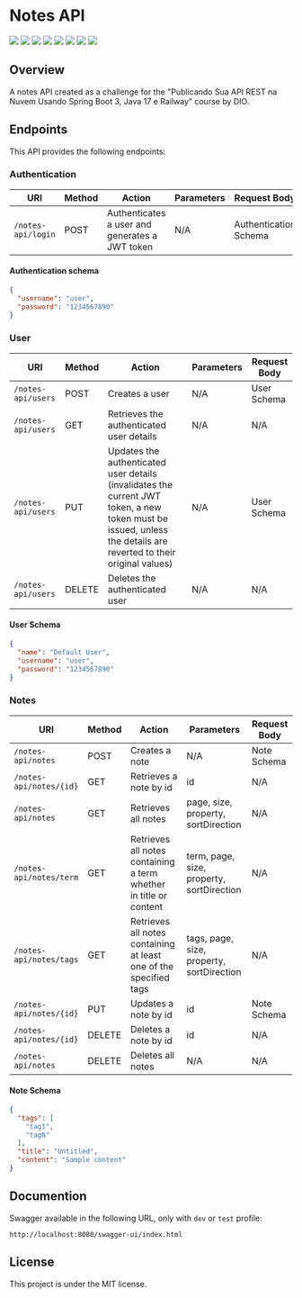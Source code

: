 # Notes API

<div style="display:inline-block">
        <picture>
                <source media="(prefers-color-scheme: light)" srcset="https://img.shields.io/badge/Java-black?style=for-the-badge&logo=OpenJDK&logoColor=white">
                <img src="https://img.shields.io/badge/Java-white?style=for-the-badge&logo=OpenJDK&logoColor=black" />
        </picture>
        <picture>
                <source media="(prefers-color-scheme: light)" srcset="https://img.shields.io/badge/Gradle-black?style=for-the-badge&logo=Gradle&logoColor=white">
                <img src="https://img.shields.io/badge/Gradle-white?style=for-the-badge&logo=Gradle&logoColor=black" />
        </picture>
        <picture>
                <source media="(prefers-color-scheme: light)" srcset="https://img.shields.io/badge/Spring_Boot-black?style=for-the-badge&logo=SpringBoot&logoColor=white">
                <img src="https://img.shields.io/badge/Spring_Boot-white?style=for-the-badge&logo=SpringBoot&logoColor=black" />
        </picture>
	<picture>
                <source media="(prefers-color-scheme: light)" srcset="https://img.shields.io/badge/Spring_Security-black?style=for-the-badge&logo=SpringSecurity&logoColor=white">
                <img src="https://img.shields.io/badge/Spring_Security-white?style=for-the-badge&logo=SpringSecurity&logoColor=black" />
        </picture>
	<picture>
                <source media="(prefers-color-scheme: light)" srcset="https://img.shields.io/badge/JWT-black?style=for-the-badge&logo=JsonWebTokens&logoColor=white">
                <img src="https://img.shields.io/badge/JWT-white?style=for-the-badge&logo=JsonWebTokens&logoColor=black" />
        </picture>
	<picture>
                <source media="(prefers-color-scheme: light)" srcset="https://img.shields.io/badge/FlyWay-black?style=for-the-badge&logo=FlyWay&logoColor=white">
                <img src="https://img.shields.io/badge/FlyWay-white?style=for-the-badge&logo=FlyWay&logoColor=black" />
        </picture>
        <picture>
                <source media="(prefers-color-scheme: light)" srcset="https://img.shields.io/badge/Swagger-black?style=for-the-badge&logo=Swagger&logoColor=white">
                <img src="https://img.shields.io/badge/Swagger-white?style=for-the-badge&logo=Swagger&logoColor=black" />
        </picture>
        <picture>
                <source media="(prefers-color-scheme: light)" srcset="https://img.shields.io/badge/PostgreSQL-black?style=for-the-badge&logo=PostgreSQL&logoColor=white">
                <img src="https://img.shields.io/badge/PostgreSQL-white?style=for-the-badge&logo=PostgreSQL&logoColor=black" />
        </picture>
</div>

## Overview

A notes API created as a challenge for the "Publicando Sua API REST na Nuvem Usando Spring Boot 3, Java 17 e Railway" course by DIO.

## Endpoints

This API provides the following endpoints:

### Authentication

| URI                  | Method | Action                                         | Parameters | Request Body          |
| -------------------- | ------ | ---------------------------------------------- | ---------- | --------------------- |
| `/notes-api/login` | POST   | Authenticates a user and generates a JWT token | N/A        | Authentication Schema |

#### Authentication schema

```json
{
  "username": "user",
  "password": "1234567890"
}
```

### User

| URI                  | Method | Action                                                                                                                                                            | Parameters | Request Body |
| -------------------- | ------ | ----------------------------------------------------------------------------------------------------------------------------------------------------------------- | ---------- | ------------ |
| `/notes-api/users` | POST   | Creates a user                                                                                                                                                    | N/A        | User Schema  |
| `/notes-api/users` | GET    | Retrieves the authenticated user details                                                                                                                          | N/A        | N/A          |
| `/notes-api/users` | PUT    | Updates the authenticated user details (invalidates the current JWT token, a new token must be issued, unless the details are reverted to their original values) | N/A        | User Schema  |
| `/notes-api/users` | DELETE | Deletes the authenticated user                                                                                                                                    | N/A        | N/A          |

#### User Schema

```json
{
  "name": "Default User",
  "username": "user",
  "password": "1234567890"
}
```

### Notes

| URI                       | Method | Action                                                             | Parameters                                | Request Body |
| ------------------------- | ------ | ------------------------------------------------------------------ | ----------------------------------------- | ------------ |
| `/notes-api/notes`      | POST   | Creates a note                                                     | N/A                                       | Note Schema  |
| `/notes-api/notes/{id}` | GET    | Retrieves a note by id                                             | id                                        | N/A          |
| `/notes-api/notes`      | GET    | Retrieves all notes                                                | page, size, property, sortDirection       | N/A          |
| `/notes-api/notes/term` | GET    | Retrieves all notes containing a term whether in title or content | term, page, size, property, sortDirection | N/A          |
| `/notes-api/notes/tags` | GET    | Retrieves all notes containing at least one of the specified tags  | tags, page, size, property, sortDirection | N/A          |
| `/notes-api/notes/{id}` | PUT    | Updates a note by id                                               | id                                        | Note Schema  |
| `/notes-api/notes/{id}` | DELETE | Deletes a note by id                                               | id                                        | N/A          |
| `/notes-api/notes`      | DELETE | Deletes all notes                                                  | N/A                                       | N/A          |

#### Note Schema

```json
{
  "tags": [
    "tag1",
    "tagN"
  ],
  "title": "Untitled",
  "content": "Sample content"
}
```

## Documention

Swagger available in the following URL, only with `dev` or `test` profile:

```
http://localhost:8080/swagger-ui/index.html
```

## License

This project is under the MIT license.
